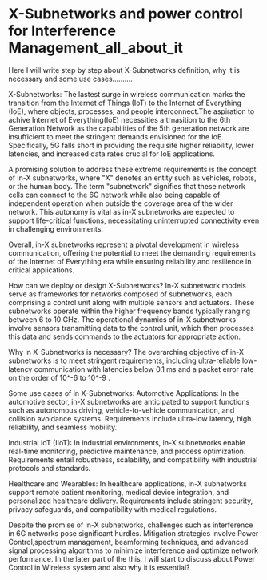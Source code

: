 # X-Subnetworks and power control for Interference Management_all_about_it
Here I will write step by step about X-Subnetworks definition, why it is necessary and some use cases..........


X-Subnetworks:
The lastest surge in wireless communication marks the transition from the Internet of Things (IoT)
to the Internet of Everything (IoE), where objects, processes, and people interconnect.The aspiration to achive Internet of Everything(IoE)
necessities a trnasition to the 6th Generation Network as the capabilities of the 5th generation network are insufficient to meet the stringent 
demands envisioned for the IoE. Specifically, 5G falls short in providing the requisite higher reliability, lower latencies, 
and increased data rates crucial for IoE applications.

A promising solution to address these extreme requirements is the concept of in-X subnetworks, where "X" denotes an entity such as vehicles, robots,
or the human body. The term "subnetwork" signifies that these network cells can connect to the 6G network while also being capable of 
independent operation when outside the coverage area of the wider network. This autonomy is vital as in-X subnetworks are expected to support life-critical functions,
necessitating uninterrupted connectivity even in challenging environments.

Overall, in-X subnetworks represent a pivotal development in wireless communication, offering the potential to meet the demanding requirements 
of the Internet of Everything era while ensuring reliability and resilience in critical applications.

How can we deploy or design X-Subnetworks?
In-X subnetwork models serve as frameworks for networks composed of subnetworks, each comprising
a control unit along with multiple sensors and actuators. These subnetworks operate within the higher frequency 
bands typically ranging between 6 to 10 GHz. The operational dynamics of in-X subnetworks involve sensors transmitting data to the control unit,
which then processes this data and sends commands to the actuators for appropriate action.

Why in X-Subnetworks is necessary?
The overarching objective of in-X subnetworks is to meet stringent requirements, including ultra-reliable 
low-latency communication with latencies below 0.1 ms and a packet error rate on the order of 10^-6 to 10^-9 .

Some use cases of in X-Subnetworks:
Automotive Applications: In the automotive sector, in-X subnetworks are anticipated to support functions
such as autonomous driving, vehicle-to-vehicle communication, and collision avoidance systems.
Requirements include ultra-low latency, high reliability, and seamless mobility.

Industrial IoT (IIoT): In industrial environments, in-X subnetworks enable real-time monitoring, 
predictive maintenance, and process optimization. Requirements entail robustness, scalability,
and compatibility with industrial protocols and standards.

Healthcare and Wearables: In healthcare applications, in-X subnetworks support remote patient monitoring, 
medical device integration, and personalized healthcare delivery.
Requirements include stringent security, privacy safeguards, and compatibility with medical regulations.


Despite the promise of in-X subnetworks, challenges such as interference in 6G networks pose significant hurdles. 
Mitigation strategies involve Power Control,spectrum management, beamforming techniques, and 
advanced signal processing algorithms to minimize interference and optimize network performance. In the later part of the this,
I will start to discuss about Power Control in Wireless system and also why it is essential?




